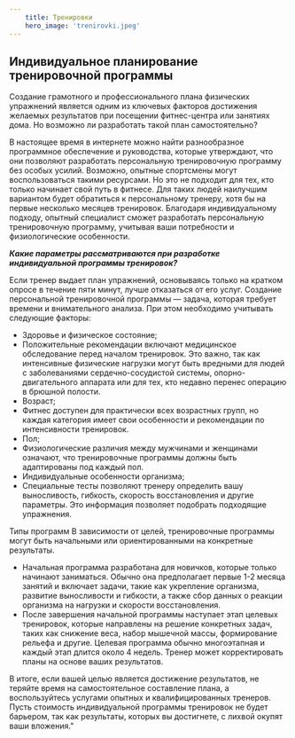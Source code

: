 ```yaml
---
    title: Тренировки
    hero_image: 'trenirovki.jpeg'
---
```


## Индивидуальное планирование тренировочной программы

Создание грамотного и профессионального плана физических упражнений является одним из ключевых факторов достижения желаемых результатов при посещении фитнес-центра или занятиях дома. Но возможно ли разработать такой план самостоятельно?

В настоящее время в интернете можно найти разнообразное программное обеспечение и руководства, которые утверждают, что они позволяют разработать персональную тренировочную программу без особых усилий. Возможно, опытные спортсмены могут воспользоваться такими ресурсами. Но это не подходит для тех, кто только начинает свой путь в фитнесе. Для таких людей наилучшим вариантом будет обратиться к персональному тренеру, хотя бы на первые несколько месяцев тренировок. Благодаря индивидуальному подходу, опытный специалист сможет разработать персональную тренировочную программу, учитывая ваши потребности и физиологические особенности.

***Какие параметры рассматриваются при разработке индивидуальной программы тренировок?***

Если тренер выдает план упражнений, основываясь только на кратком опросе в течение пяти минут, лучше отказаться от его услуг. Создание персональной тренировочной программы — задача, которая требует времени и внимательного анализа. При этом необходимо учитывать следующие факторы:

- Здоровье и физическое состояние;
- Положительные рекомендации включают медицинское обследование перед началом тренировок. Это важно, так как интенсивные физические нагрузки могут быть вредными для людей с заболеваниями сердечно-сосудистой системы, опорно-двигательного аппарата или для тех, кто недавно перенес операцию в брюшной полости.
- Возраст;
- Фитнес доступен для практически всех возрастных групп, но каждая категория имеет свои особенности и рекомендации по интенсивности тренировок.
- Пол;
- Физиологические различия между мужчинами и женщинами означают, что тренировочные программы должны быть адаптированы под каждый пол.
- Индивидуальные особенности организма;
- Специальные тесты позволяют тренеру определить вашу выносливость, гибкость, скорость восстановления и другие параметры. Это информация позволяет подобрать подходящие упражнения.

Типы программ В зависимости от целей, тренировочные программы могут быть начальными или ориентированными на конкретные результаты.

- Начальная программа разработана для новичков, которые только начинают заниматься. Обычно она предполагает первые 1-2 месяца занятий и включает задачи, такие как укрепление организма, развитие выносливости и гибкости, а также сбор данных о реакции организма на нагрузки и скорости восстановления.
- После завершения начальной программы наступает этап целевых тренировок, которые направлены на решение конкретных задач, таких как снижение веса, набор мышечной массы, формирование рельефа и другие. Целевая программа обычно многоэтапная и каждый этап длится около 4 недель. Тренер может корректировать планы на основе ваших результатов.

В итоге, если вашей целью является достижение результатов, не теряйте время на самостоятельное составление плана, а воспользуйтесь услугами опытных и квалифицированных тренеров. Пусть стоимость индивидуальной программы тренировок не будет барьером, так как результаты, которых вы достигнете, с лихвой окупят ваши вложения."